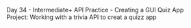 Day 34 - Intermediate+ API Practice - Creating a GUI Quiz App  
Project: Working with a trivia API to creat a quizz app  
